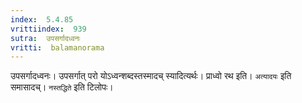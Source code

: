 ```yaml
---
index:  5.4.85
vrittiindex:  939
sutra:  उपसर्गादध्वनः
vritti:  balamanorama 
---
```


उपसर्गादध्वनः। उपसर्गात् परो योऽध्वन्शब्दस्तस्मादच् स्यादित्यर्थः। प्राध्वो रथ इति। `अत्यादयः` इति समासादच्। `नस्तद्धिते` इति टिलोपः।

